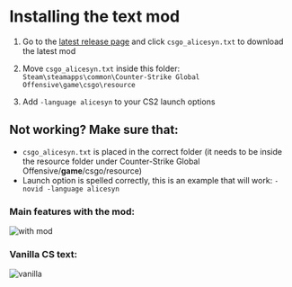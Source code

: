 # Installing the text mod
1. Go to the [latest release page](https://github.com/Alicesyn/CS-Text-Mod/releases) and click `csgo_alicesyn.txt` to download the latest mod

2. Move `csgo_alicesyn.txt` inside this folder: `Steam\steamapps\common\Counter-Strike Global Offensive\game\csgo\resource`

3. Add `-language alicesyn` to your CS2 launch options

## Not working? Make sure that:
* `csgo_alicesyn.txt` is placed in the correct folder (it needs to be inside the resource folder under Counter-Strike Global Offensive/**game**/csgo/resource)
* Launch option is spelled correctly, this is an example that will work: `-novid -language alicesyn`

### Main features with the mod:
![with mod](https://i.imgur.com/8Y4p8g9.png)

### Vanilla CS text:
![vanilla](https://i.imgur.com/qvbkjng.png)
